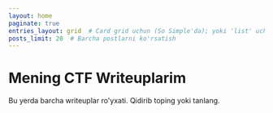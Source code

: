 ```yaml
---
layout: home
paginate: true
entries_layout: grid  # Card grid uchun (So Simple'da); yoki 'list' uchun vertikal
posts_limit: 20  # Barcha postlarni ko'rsatish
---
```

# Mening CTF Writeuplarim
Bu yerda barcha writeuplar ro'yxati. Qidirib toping yoki tanlang.
